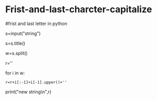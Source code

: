 # Frist-and-last-charcter-capitalize
#frist and last letter in python

s=input("string")

s=s.title()

w=s.split()

r=''

for i in w:
    
    r=r+i[:-1]+i[-1].upper()+''

print("new string\n",r)
